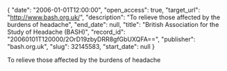 {
  "date": "2006-01-01T12:00:00", 
  "open_access": true, 
  "target_url": "http://www.bash.org.uk/", 
  "description": "To relieve those affected by the burdens of headache", 
  "end_date": null, 
  "title": "British Association for the Study of Headache (BASH)", 
  "record_id": "20060101T120000/2OrD19zbyDRR8gfGbUXQFA==", 
  "publisher": "bash.org.uk", 
  "slug": 32145583, 
  "start_date": null
}

To relieve those affected by the burdens of headache